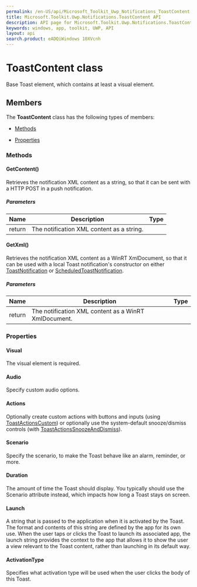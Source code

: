 ```yaml
---
permalink: /en-US/api/Microsoft_Toolkit_Uwp_Notifications_ToastContent.htm
title: Microsoft.Toolkit.Uwp.Notifications.ToastContent API 
description: API page for Microsoft.Toolkit.Uwp.Notifications.ToastContent
keywords: windows, app, toolkit, UWP, API
layout: api
search.product: eADQiWindows 10XVcnh
---
```



# ToastContent class

Base Toast element, which contains at least a visual element.

## Members

The **ToastContent** class has the following types of members:

* [Methods](#Methods)

* [Properties](#Properties)

### Methods

#### GetContent()

Retrieves the notification XML content as a string, so that it can be sent with a HTTP POST in a push notification.

##### Parameters



| Name | Description | Type || --- | --- | --- || return |The notification XML content as a string. |


#### GetXml()

Retrieves the notification XML content as a WinRT XmlDocument, so that it can be used with a local Toast notification's constructor on either [ToastNotification](https://msdn.microsoft.com/library/windows/apps/Windows.UI.Notifications.ToastNotification) or [ScheduledToastNotification](https://msdn.microsoft.com/library/windows/apps/Windows.UI.Notifications.ScheduledToastNotification).

##### Parameters



| Name | Description | Type || --- | --- | --- || return |The notification XML content as a WinRT XmlDocument. |


### Properties

#### Visual

The visual element is required.



#### Audio

Specify custom audio options.



#### Actions

Optionally create custom actions with buttons and inputs (using [ToastActionsCustom](Microsoft_Toolkit_Uwp_Notifications_ToastActionsCustom.htm)) or optionally use the system-default snooze/dismiss controls (with [ToastActionsSnoozeAndDismiss](Microsoft_Toolkit_Uwp_Notifications_ToastActionsSnoozeAndDismiss.htm)).



#### Scenario

Specify the scenario, to make the Toast behave like an alarm, reminder, or more.



#### Duration

The amount of time the Toast should display. You typically should use the Scenario attribute instead, which impacts how long a Toast stays on screen.



#### Launch

A string that is passed to the application when it is activated by the Toast. The format and contents of this string are defined by the app for its own use. When the user taps or clicks the Toast to launch its associated app, the launch string provides the context to the app that allows it to show the user a view relevant to the Toast content, rather than launching in its default way.



#### ActivationType

Specifies what activation type will be used when the user clicks the body of this Toast.



